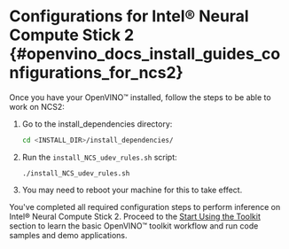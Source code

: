 # Configurations for Intel® Neural Compute Stick 2 {#openvino_docs_install_guides_configurations_for_ncs2}


Once you have your OpenVINO™ installed, follow the steps to be able to work on NCS2:

1. Go to the install_dependencies directory:
   ```sh
   cd <INSTALL_DIR>/install_dependencies/
   ```
2. Run the `install_NCS_udev_rules.sh` script:
   ```
   ./install_NCS_udev_rules.sh
   ```
3. You may need to reboot your machine for this to take effect.

You've completed all required configuration steps to perform inference on Intel® Neural Compute Stick 2. 
Proceed to the <a href="openvino_docs_install_guides_installing_openvino_windows.html#get-started">Start Using the Toolkit</a> section to learn the basic OpenVINO™ toolkit workflow and run code samples and demo applications.

